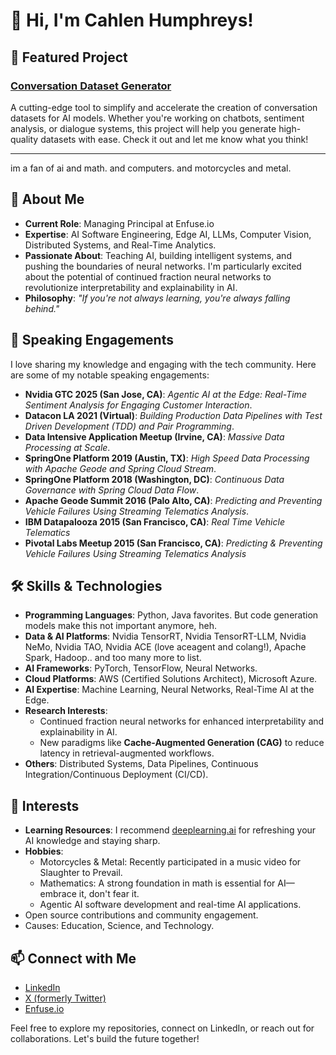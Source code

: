 # 👋 Hi, I'm Cahlen Humphreys!

## 🚀 **Featured Project**
### [Conversation Dataset Generator](https://cahlen.github.io/conversation-dataset-generator/)
A cutting-edge tool to simplify and accelerate the creation of conversation datasets for AI models. Whether you're working on chatbots, sentiment analysis, or dialogue systems, this project will help you generate high-quality datasets with ease. Check it out and let me know what you think!

---

im a fan of ai and math. and computers. and motorcycles and metal.

## 🚀 About Me
- **Current Role**: Managing Principal at Enfuse.io
- **Expertise**: AI Software Engineering, Edge AI, LLMs, Computer Vision, Distributed Systems, and Real-Time Analytics.
- **Passionate About**: Teaching AI, building intelligent systems, and pushing the boundaries of neural networks. I'm particularly excited about the potential of continued fraction neural networks to revolutionize interpretability and explainability in AI.
- **Philosophy**: *"If you're not always learning, you're always falling behind."*

## 🎤 Speaking Engagements
I love sharing my knowledge and engaging with the tech community. Here are some of my notable speaking engagements:
- **Nvidia GTC 2025 (San Jose, CA)**: *Agentic AI at the Edge: Real-Time Sentiment Analysis for Engaging Customer Interaction*.
- **Datacon LA 2021 (Virtual)**: *Building Production Data Pipelines with Test Driven Development (TDD) and Pair Programming*.
- **Data Intensive Application Meetup (Irvine, CA)**: *Massive Data Processing at Scale*.
- **SpringOne Platform 2019 (Austin, TX)**: *High Speed Data Processing with Apache Geode and Spring Cloud Stream*.
- **SpringOne Platform 2018 (Washington, DC)**: *Continuous Data Governance with Spring Cloud Data Flow*.
- **Apache Geode Summit 2016 (Palo Alto, CA)**: *Predicting and Preventing Vehicle Failures Using Streaming Telematics Analysis*.
- **IBM Datapalooza 2015 (San Francisco, CA)**: *Real Time Vehicle Telematics*
- **Pivotal Labs Meetup 2015 (San Francisco, CA)**: *Predicting & Preventing Vehicle Failures Using Streaming Telematics Analysis*

## 🛠️ Skills & Technologies
- **Programming Languages**: Python, Java favorites. But code generation models make this not important anymore, heh.
- **Data & AI Platforms**: Nvidia TensorRT, Nvidia TensorRT-LLM, Nvidia NeMo, Nvidia TAO, Nvidia ACE (love aceagent and colang!), Apache Spark, Hadoop.. and too many more to list.
- **AI Frameworks**: PyTorch, TensorFlow, Neural Networks.
- **Cloud Platforms**: AWS (Certified Solutions Architect), Microsoft Azure.
- **AI Expertise**: Machine Learning, Neural Networks, Real-Time AI at the Edge.
- **Research Interests**:
  - Continued fraction neural networks for enhanced interpretability and explainability in AI.
  - New paradigms like **Cache-Augmented Generation (CAG)** to reduce latency in retrieval-augmented workflows.
- **Others**: Distributed Systems, Data Pipelines, Continuous Integration/Continuous Deployment (CI/CD).

## 🌱 Interests
- **Learning Resources**: I recommend [deeplearning.ai](https://deeplearning.ai) for refreshing your AI knowledge and staying sharp.
- **Hobbies**:
  - Motorcycles & Metal: Recently participated in a music video for Slaughter to Prevail.
  - Mathematics: A strong foundation in math is essential for AI—embrace it, don't fear it.
  - Agentic AI software development and real-time AI applications.
- Open source contributions and community engagement.
- Causes: Education, Science, and Technology.

## 📫 Connect with Me
- [LinkedIn](https://www.linkedin.com/in/cahlenhu)
- [X (formerly Twitter)](https://x.com/cahlenhumphreys)
- [Enfuse.io](https://www.enfuse.io)

Feel free to explore my repositories, connect on LinkedIn, or reach out for collaborations. Let's build the future together!
